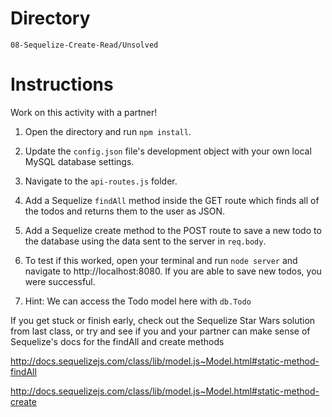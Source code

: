 # Directory

`08-Sequelize-Create-Read/Unsolved`

# Instructions

Work on this activity with a partner!

1. Open the directory and run `npm install`.

2. Update the `config.json` file's development object with your own local MySQL database settings.

3. Navigate to the `api-routes.js` folder.

4. Add a Sequelize `findAll` method inside the GET route which finds all of the todos and returns them to the user as JSON.

5. Add a Sequelize create method to the POST route to save a new todo to the database using the data sent to the server in `req.body`.

6. To test if this worked, open your terminal and run `node server` and navigate to http://localhost:8080. If you are able to save new todos, you were successful.

7. Hint: We can access the Todo model here with `db.Todo`

If you get stuck or finish early, check out the Sequelize Star Wars solution from last class, or try and see if you and your partner can make sense of Sequelize's docs for the findAll and create methods

<http://docs.sequelizejs.com/class/lib/model.js~Model.html#static-method-findAll>

<http://docs.sequelizejs.com/class/lib/model.js~Model.html#static-method-create>
